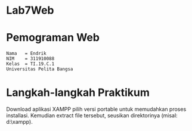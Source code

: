 # Lab7Web
# Pemograman Web
~~~
Nama   = Endrik
NIM    = 311910088
Kelas  = TI.19.C.1
Universitas Pelita Bangsa
~~~
# Langkah-langkah Praktikum
Download aplikasi XAMPP
pilih versi portable untuk memudahkan proses installasi. Kemudian extract file tersebut, seusikan direktorinya (misal: d:\xampp).
